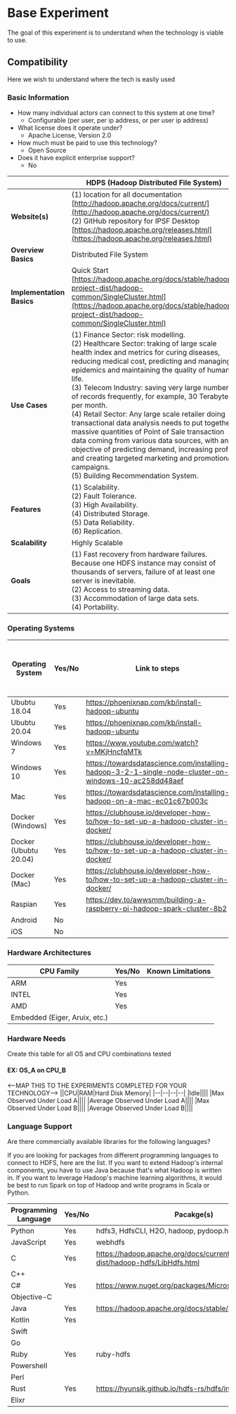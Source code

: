 # Base Experiment

The goal of this experiment is to understand when the technology is viable to use.

## Compatibility

Here we wish to understand where the tech is easily used

### Basic Information

- How many individual actors can connect to this system at one time?
  - Configurable (per user, per ip address, or per user ip address)
- What license does it operate under?
  - Apache License, Version 2.0
- How much must be paid to use this technology?
  - Open Source
- Does it have explicit enterprise support?
  - No

|                           | HDPS (Hadoop Distributed File System)                                                                                                                                                                                                                                                                                                                                                                                                                                                                                                                                                                                                                                                                                            |
| ------------------------- | -------------------------------------------------------------------------------------------------------------------------------------------------------------------------------------------------------------------------------------------------------------------------------------------------------------------------------------------------------------------------------------------------------------------------------------------------------------------------------------------------------------------------------------------------------------------------------------------------------------------------------------------------------------------------------------------------------------------------------- |
| **Website(s)**            | (1) location for all documentation [http://hadoop.apache.org/docs/current/](http://hadoop.apache.org/docs/current/) <br/> (2) GitHub repository for IPSF Desktop [https://hadoop.apache.org/releases.html](https://hadoop.apache.org/releases.html)                                                                                                                                                                                                                                                                                                                                                                                                                                                                              |
| **Overview Basics**       | Distributed File System                                                                                                                                                                                                                                                                                                                                                                                                                                                                                                                                                                                                                                                                                                          |
| **Implementation Basics** | Quick Start [https://hadoop.apache.org/docs/stable/hadoop-project-dist/hadoop-common/SingleCluster.html](https://hadoop.apache.org/docs/stable/hadoop-project-dist/hadoop-common/SingleCluster.html) <br/>                                                                                                                                                                                                                                                                                                                                                                                                                                                                                                                       |
| **Use Cases**             | (1) Finance Sector: risk modelling. <br/> (2) Healthcare Sector: traking of large scale health index and metrics for curing diseases, reducing medical cost, predicting and managing epidemics and maintaining the quality of human life. <br/> (3) Telecom Industry: saving very large number of records frequently, for example, 30 Terabytes per month. <br/> (4) Retail Sector: Any large scale retailer doing transactional data analysis needs to put together massive quantities of Point of Sale transaction data coming from various data sources, with an objective of predicting demand, increasing profit and creating targeted marketing and promotional campaigns. <br/> (5) Building Recommendation System. <br/> |
| **Features**              | (1) Scalability. <br/> (2) Fault Tolerance. <br/> (3) High Availability. <br/> (4) Distributed Storage. <br/> (5) Data Reliability. <br/> (6) Replication. <br/>                                                                                                                                                                                                                                                                                                                                                                                                                                                                                                                                                                 |
| **Scalability**           | Highly Scalable                                                                                                                                                                                                                                                                                                                                                                                                                                                                                                                                                                                                                                                                                                                  |
| **Goals**                 | (1) Fast recovery from hardware failures. Because one HDFS instance may consist of thousands of servers, failure of at least one server is inevitable. <br/> (2) Access to streaming data. <br/> (3) Accommodation of large data sets. <br/> (4) Portability. <br/>                                                                                                                                                                                                                                                                                                                                                                                                                                                              |

### Operating Systems

| Operating System      | Yes/No | Link to steps                                                                                         | Average Install Time | Number of Manual Steps to Install |
| --------------------- | ------ | ----------------------------------------------------------------------------------------------------- | -------------------- | --------------------------------- |
| Ububtu 18.04          | Yes    | https://phoenixnap.com/kb/install-hadoop-ubuntu                                                       |                      |
| Ububtu 20.04          | Yes    | https://phoenixnap.com/kb/install-hadoop-ubuntu                                                       |                      |
| Windows 7             | Yes    | https://www.youtube.com/watch?v=MKjHncfqMTk                                                           |                      |
| Windows 10            | Yes    | https://towardsdatascience.com/installing-hadoop-3-2-1-single-node-cluster-on-windows-10-ac258dd48aef |                      |
| Mac                   | Yes    | https://towardsdatascience.com/installing-hadoop-on-a-mac-ec01c67b003c                                |                      |
| Docker (Windows)      | Yes    | https://clubhouse.io/developer-how-to/how-to-set-up-a-hadoop-cluster-in-docker/                       |                      |
| Docker (Ububtu 20.04) | Yes    | https://clubhouse.io/developer-how-to/how-to-set-up-a-hadoop-cluster-in-docker/                       |                      |
| Docker (Mac)          | Yes    | https://clubhouse.io/developer-how-to/how-to-set-up-a-hadoop-cluster-in-docker/                       |                      |
| Raspian               | Yes    | https://dev.to/awwsmm/building-a-raspberry-pi-hadoop-spark-cluster-8b2                                |                      |
| Android               | No     |                                                                                                       |                      |
| iOS                   | No     |                                                                                                       |                      |

### Hardware Architectures

| CPU Family                    | Yes/No | Known Limitations |
| ----------------------------- | ------ | ----------------- |
| ARM                           | Yes    |
| INTEL                         | Yes    |
| AMD                           | Yes    |
| Embedded (Eiger, Aruix, etc.) |        |

### Hardware Needs

Create this table for all OS and CPU combinations tested

#### EX: OS_A on CPU_B

<--MAP THIS TO THE EXPERIMENTS COMPLETED FOR YOUR TECHNOLOGY-->
||CPU|RAM|Hard Disk Memory|
|--|--|--|--|
|Idle||||
|Max Observed Under Load A||||
|Average Observed Under Load A||||
|Max Observed Under Load B||||
|Average Observed Under Load B||||

### Language Support

Are there commercially available libraries for the following languages?

If you are looking for packages from different programming languages to connect to HDFS, here are the list. If you want to extend Hadoop's internal components, you have to use Java because that's what Hadoop is written in. If you want to leverage Hadoop's machine learning algorithms, it would be best to run Spark on top of Hadoop and write programs in Scala or Python.

| Programming Language | Yes/No | Pacakge(s)                                                                          |
| -------------------- | ------ | ----------------------------------------------------------------------------------- |
| Python               | Yes    | hdfs3, HdfsCLI, H2O, hadoop, pydoop.hdfs, hdfs                                      |
| JavaScript           | Yes    | webhdfs                                                                             |
| C                    | Yes    | https://hadoop.apache.org/docs/current/hadoop-project-dist/hadoop-hdfs/LibHdfs.html |
| C++                  |        |
| C#                   | Yes    | https://www.nuget.org/packages/Microsoft.Phoenix.Client/                            |
| Objective-C          |        |
| Java                 | Yes    | https://hadoop.apache.org/docs/stable/api/index.html                                |
| Kotlin               | Yes    |
| Swift                |        |
| Go                   |        |
| Ruby                 | Yes    | ruby-hdfs                                                                           |
| Powershell           |        |
| Perl                 |        |
| Rust                 | Yes    | https://hyunsik.github.io/hdfs-rs/hdfs/index.html                                   |
| Elixr                |        |
